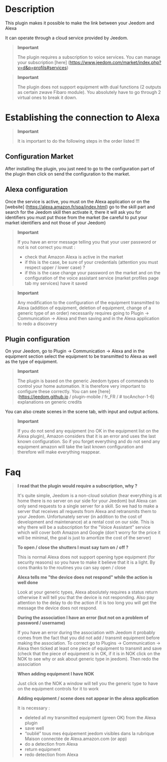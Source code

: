 # Description

This plugin makes it possible to make the link between your Jeedom and Alexa

It can operate through a cloud service provided by Jeedom.

> **Important**
>
> The plugin requires a subscription to voice services. You can manage your subscription [here] (https://www.jeedom.com/market/index.php?v=d&p=profils#services)

> **Important**
>
> The plugin does not support equipment with dual functions (2 outputs as certain zwave Fibaro module). You absolutely have to go through 2 virtual ones to break it down.

# Establishing the connection to Alexa

> **Important**
>
> It is important to do the following steps in the order listed !!!

## Configuration Market

After installing the plugin, you just need to go to the configuration part of the plugin then click on send the configuration to the market.

## Alexa configuration

Once the service is active, you must on the Alexa application or on the [website] (https://alexa.amazon.fr/spa/index.html) go to the skill part and search for the Jeedom skill then activate it, there it will ask you for identifiers you must put those from the market (be careful to put your market identifiers and not those of your Jeedom)

> **Important**
>
> If you have an error message telling you that your user password or not is not correct you must :
> - check that Amazon Alexa is active in the market
> - if this is the case, be sure of your credentials (attention you must respect upper / lower case) ?
> - if this is the case change your password on the market and on the configuration of the voice assistant service (market profiles page tab my services) have it saved

> **Important**
>
>Any modification to the configuration of the equipment transmitted to Alexa (addition of equipment, deletion of equipment, change of a generic type of an order) necessarily requires going to Plugin -> Communication -> Alexa and then saving and in the Alexa application to redo a discovery

## Plugin configuration

On your Jeedom, go to Plugin -> Communication -> Alexa and in the equipment section select the equipment to be transmitted to Alexa as well as the type of equipment.

> **Important**
>
> The plugin is based on the generic Jeedom types of commands to control your home automation. It is therefore very important to configure these correctly. You can see [here] (https://jeedom.github.io / plugin-mobile / fr_FR / # tocAnchor-1-6) explanations on generic credits

You can also create scenes in the scene tab, with input and output actions.

> **Important**
>
> If you do not send any equipment (no OK in the equipment list on the Alexa plugin), Amazon considers that it is an error and uses the last known configuration. So if you forget everything and do not send any equipment amazon will take the last known configuration and therefore will make everything reappear.

# Faq

>**I read that the plugin would require a subscription, why ?**
>
> It's quite simple, Jeedom is a non-cloud solution (hear everything is at home there is no server on our side for your Jeedom) but Alexa can only send requests to a single server for a skill. So we had to make a server that receives all requests from Alexa and retransmits them to your Jeedom. Unfortunately server (in addition to the cost of development and maintenance) at a rental cost on our side. This is why there will be a subscription for the "Voice Assistant" service which will cover both Amazon and Google (don't worry for the price it will be minimal, the goal is just to amortize the cost of the server)

>**To open / close the shutters I must say turn on / off ?**
>
> This is normal Alexa does not support opening type equipment (for security reasons) so you have to make it believe that it is a light. By cons thanks to the routines you can say open / close

>**Alexa tells me "the device does not respond" while the action is well done**
>
> Look at your generic types, Alexa absolutely requires a status return otherwise it will tell you that the device is not responding. Also pay attention to the delay to do the action if it is too long you will get the message the device does not respond.

>**During the association I have an error (but not on a problem of password / username)**
>
>If you have an error during the association with Jeedom it probably comes from the fact that you did not add / transmit equipment before making the association. To correct go to Plugins -> Communication -> Alexa then ticked at least one piece of equipment to transmit and save (check that the piece of equipment is in OK, if it is in NOK click on the NOK to see why or ask about generic type in jeedom). Then redo the association

>**When adding equipment I have NOK**
>
>Just click on the NOK a window will tell you the generic type to have on the equipment controls for it to work

>**Adding equipment / scene does not appear in the alexa application**
>
> It is necessary :
> - deleted all my transmitted equipment (green OK) from the Alexa plugin
> - save well
> - “oublié” tous mes équipement jeedom visibles dans la rubrique Maison connectée de Alexa.amazon.com (or app)
> - do a detection from Alexa
> - return equipment
> - redo detection from Alexa
